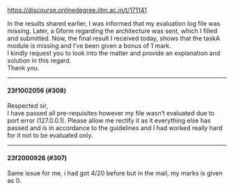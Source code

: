 https://discourse.onlinedegree.iitm.ac.in/t/171141

In the results shared earlier, I was informed that my evaluation log file was missing. Later, a Gform regarding the architecture was sent, which I filled and submitted. Now, the final result I received today, shows that the taskA module is missing and I’ve been given a bonus of 1 mark.<br/>
I kindly request you to look into the matter and provide an explanation and solution in this regard.<br/>
Thank you.</p><hr>

<h4>23f1002056 (#308)</h4>
<p>Respected sir,<br/>
I have passed all pre-requisites however my file wasn’t evaluated due to port error (127.0.0.1). Please allow me rectify it as it everything else has passed and is in accordance to the guidelines and I had worked really hard for it not to be evaluated only.</p><hr>

<h4>23f2000926 (#307)</h4>
<p>Same issue for me, i had got 4/20 before but in the mail, my marks is given as 0.